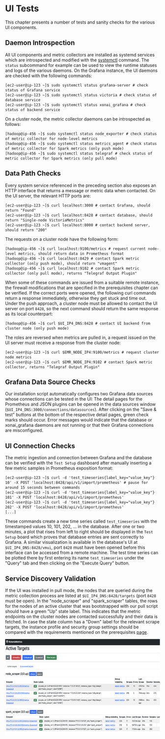 # UI Tests
This chapter presents a number of tests and sanity checks for the various UI components.

## Daemon Introspection
All UI components and metric collectors are installed as systemd services which are introspected and modified with the [systemctl](https://www.man7.org/linux/man-pages/man1/systemctl.1.html) command.
The `status` subcommand for example can be used to view the runtime statuses and logs of the various daemons. On the Grafana instance, the UI daemons are checked with the following commands:
``` shell
[ec2-user@ip-123 ~]$ sudo systemctl status grafana-server # check status of Grafana service
[ec2-user@ip-123 ~]$ sudo systemctl status victoria # check status of database service
[ec2-user@ip-123 ~]$ sudo systemctl status xonai_grafana # check status of backend service
```

On a cluster node, the metric collector daemons can be introspected as follows:
``` shell
[hadoop@ip-456 ~]$ sudo systemctl status node_exporter # check status of metric collector for node-level metrics
[hadoop@ip-456 ~]$ sudo systemctl status metrics_agent # check status of metric collector for Spark metrics (only push mode)
[hadoop@ip-456 ~]$ sudo systemctl status telegraf # check status of metric collector for Spark metrics (only pull mode)
```

## Data Path Checks
Every system service referenced in the preceding section also exposes an HTTP interface that returns a message or metric data when contacted. On the UI server, the
relevant HTTP ports are:
``` shell
[ec2-user@ip-123 ~]$ curl localhost:3000 # contact Grafana, should return "Found"
[ec2-user@ip-123 ~]$ curl localhost:8428 # contact database, should return "Single-node VictoriaMetrics"
[ec2-user@ip-123 ~]$ curl localhost:8000 # contact backend server, should return "200"
```

The requests on a cluster node have the following form:
``` shell
[hadoop@ip-456 ~]$ curl localhost:9100/metrics # request current node-level metrics, should return data in Prometheus format 
[hadoop@ip-456 ~]$ curl localhost:8429 # contact Spark metric collector (only push mode), should return "vmagent"
[hadoop@ip-456 ~]$ curl localhost:9102 # contact Spark metric collector (only pull mode), returns "Telegraf Output Plugin" 
```

When some of these commands are issued from a suitable remote instance, the firewall modifications that are specified in the prerequisites chapter can be verified. If the correct ports were opened,
the following curl commands return a response immediately, otherwise they get stuck and time out. Under the push approach, a cluster node must be allowed to contact the UI server on port `8428`, so the
next command should return the same response as its local counterpart:
``` shell
[hadoop@ip-456 ~]$ curl $UI_IP4_DNS:8428 # contact UI backend from cluster node (only push mode)
```

The roles are reversed when metrics are pulled in, a request issued on the UI server must receive a response from the cluster node:
``` shell
[ec2-user@ip-123 ~]$ curl $EMR_NODE_IP4:9100/metrics # request cluster node metrics 
[ec2-user@ip-123 ~]$ curl $EMR_NODE_IP4:9102 # contact Spark metric collector, returns "Telegraf Output Plugin" 
```

## Grafana Data Source Checks
Our installation script automatically configures two Grafana data sources whose connections can be tested in the UI: The detail pages for the Prometheus and JSON plugins can be opened in
the data sources window (`$UI_IP4_DNS:3000/connections/datasources`). After clicking on the "Save & test" buttons at the bottom of the respective detail pages, green check marks should occur. Error messages
would indicate that the database or xonai_grafana daemons are not running or that their Grafana connections are misconfigured.

## UI Connection Checks
The metric ingestion and connection between Grafana and the database can be verified with the `Test Setup` dashboard after manually inserting a few metric samples in Prometheus exposition format:
``` shell
[ec2-user@ip-123 ~]$ curl -d 'test_timeseries{label_key="value_key"} 10' -X POST 'localhost:8428/api/v1/import/prometheus' # pause for around 15 seconds between commands
[ec2-user@ip-123 ~]$ curl -d 'test_timeseries{label_key="value_key"} 101' -X POST 'localhost:8428/api/v1/import/prometheus'
[ec2-user@ip-123 ~]$ curl -d 'test_timeseries{label_key="value_key"} 202' -X POST 'localhost:8428/api/v1/import/prometheus'
[...]
```

These commands create a new time series called `test_timeseries` with the timestamped values 10, 101, 202, ... in the database. After one or two minutes, a plot that rises from left to right should be
displayed in the `Test Setup` board which proves that database entries are sent correctly to Grafana. A similar visualization is available in the database's UI at
`$UI_IP4_DNS:8428/vmui`, port `8428` must have been opened before this interface can be
accessed from a remote machine. The test time series can be plotted there by first entering its name `test_timeseries` under the "Query" tab and then clicking on the "Execute Query" button.

## Service Discovery Validation
If the UI was installed in pull mode, the nodes that are queried during the metric collection process are listed at `$UI_IP4_DNS:8428/targets` (port `8428` must be open). In the "node_scraper" and 
"spark_scraper" tables, the rows for the nodes of an active
cluster that was bootstrapped with our pull script should have a green "Up" state label. This indicates that the metric endpoints on the cluster nodes are contacted successfully and their data is
fetched. In case the state column has a "Down" label for the relevant scrape targets, the instance profile and security group settings should be compared with the requirements mentioned
on the prerequisites [page](./prerequ-emr.md).

<img src="../images/ScrapeTargets.png" width="648" height="312" />

